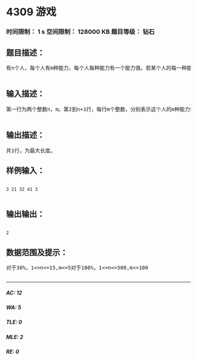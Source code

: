 # 4309 游戏   
### 时间限制： 1 s     空间限制： 128000 KB     题目等级： 钻石  
## 题目描述：  

<pre>
有n个人，每个人有m种能力，每个人每种能力有一个能力值。若某个人的每一种能力都大于另一个人的对应能力，则称前者强于后者。现在这n个人玩排队的游戏，希望队伍的相邻两人中靠后的强于靠前的，且队伍长度最大。  

</pre>
  
  
## 输入描述：  

<pre>
第一行为两个整数n，m。第2到n+1行，每行m个整数，分别表示这个人的m种能力值。  

</pre>
  
  
## 输出描述：  

<pre>
共1行，为最大长度。
</pre>
  
  
## 样例输入：  

<pre><code>
3 21 32 41 3  

</code></pre>
  
  
## 输出输出：  

<pre><code>
2
</code></pre>
  
  
## 数据范围及提示：  

<pre>
对于30%，1<=n<=15,m<=5对于100%，1<=n<=500,m<=100  

</pre>
  
  
***  

##### AC: 12  
##### WA: 5  
##### TLE: 0  
##### MLE: 2  
##### RE: 0  

